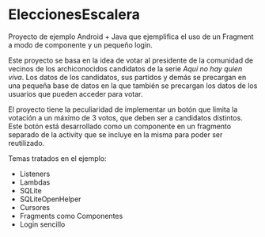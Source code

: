 # EleccionesEscalera

Proyecto de ejemplo Android + Java que ejemplifica el uso de un Fragment a modo de componente y un pequeño login. 

Este proyecto se basa en la idea de votar al presidente de la comunidad de vecinos de los archiconocidos candidatos de la serie *Aquí no hay quien viva*. Los datos de los candidatos, sus partidos y demás se precargan en una pequeña base de datos en la que también se precargan los datos de los usuarios que pueden acceder para votar.

El proyecto tiene la peculiaridad de implementar un botón que limita la votación a un máximo de 3 votos, que deben ser a candidatos distintos. Este botón está desarrollado como un componente en un fragmento separado de la activity que se incluye en la misma para poder ser reutilizado.

Temas tratados en el ejemplo:

- Listeners
- Lambdas
- SQLite
- SQLiteOpenHelper
- Cursores
- Fragments como Componentes
- Login sencillo